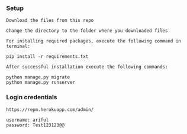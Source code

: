 ### Setup
    Download the files from this repo

    Change the directory to the folder where you downloaded files

    For installing required packages, execute the following command in terminal:

    pip install -r requirements.txt

    After successful installation execute the following commands:

    python manage.py migrate
    python manage.py runserver

### Login credentials

    https://repm.herokuapp.com/admin/
    
    username: ariful
    password: Test123123@@

